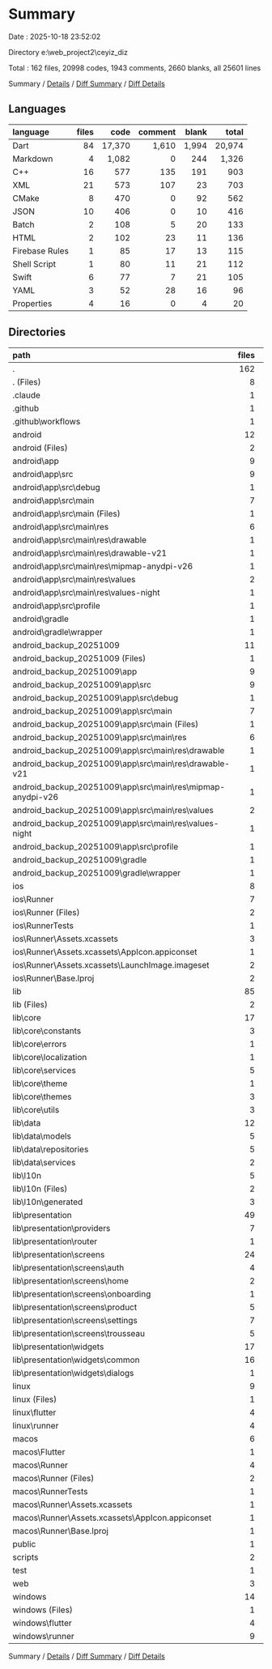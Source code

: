 # Summary

Date : 2025-10-18 23:52:02

Directory e:\\web_project2\\ceyiz_diz

Total : 162 files,  20998 codes, 1943 comments, 2660 blanks, all 25601 lines

Summary / [Details](details.md) / [Diff Summary](diff.md) / [Diff Details](diff-details.md)

## Languages
| language | files | code | comment | blank | total |
| :--- | ---: | ---: | ---: | ---: | ---: |
| Dart | 84 | 17,370 | 1,610 | 1,994 | 20,974 |
| Markdown | 4 | 1,082 | 0 | 244 | 1,326 |
| C++ | 16 | 577 | 135 | 191 | 903 |
| XML | 21 | 573 | 107 | 23 | 703 |
| CMake | 8 | 470 | 0 | 92 | 562 |
| JSON | 10 | 406 | 0 | 10 | 416 |
| Batch | 2 | 108 | 5 | 20 | 133 |
| HTML | 2 | 102 | 23 | 11 | 136 |
| Firebase Rules | 1 | 85 | 17 | 13 | 115 |
| Shell Script | 1 | 80 | 11 | 21 | 112 |
| Swift | 6 | 77 | 7 | 21 | 105 |
| YAML | 3 | 52 | 28 | 16 | 96 |
| Properties | 4 | 16 | 0 | 4 | 20 |

## Directories
| path | files | code | comment | blank | total |
| :--- | ---: | ---: | ---: | ---: | ---: |
| . | 162 | 20,998 | 1,943 | 2,660 | 25,601 |
| . (Files) | 8 | 1,332 | 45 | 264 | 1,641 |
| .claude | 1 | 18 | 0 | 1 | 19 |
| .github | 1 | 0 | 0 | 1 | 1 |
| .github\\workflows | 1 | 0 | 0 | 1 | 1 |
| android | 12 | 137 | 54 | 28 | 219 |
| android (Files) | 2 | 38 | 0 | 17 | 55 |
| android\\app | 9 | 94 | 54 | 10 | 158 |
| android\\app\\src | 9 | 94 | 54 | 10 | 158 |
| android\\app\\src\\debug | 1 | 3 | 4 | 1 | 8 |
| android\\app\\src\\main | 7 | 88 | 46 | 8 | 142 |
| android\\app\\src\\main (Files) | 1 | 53 | 14 | 1 | 68 |
| android\\app\\src\\main\\res | 6 | 35 | 32 | 7 | 74 |
| android\\app\\src\\main\\res\\drawable | 1 | 4 | 7 | 2 | 13 |
| android\\app\\src\\main\\res\\drawable-v21 | 1 | 4 | 7 | 2 | 13 |
| android\\app\\src\\main\\res\\mipmap-anydpi-v26 | 1 | 5 | 0 | 1 | 6 |
| android\\app\\src\\main\\res\\values | 2 | 13 | 9 | 1 | 23 |
| android\\app\\src\\main\\res\\values-night | 1 | 9 | 9 | 1 | 19 |
| android\\app\\src\\profile | 1 | 3 | 4 | 1 | 8 |
| android\\gradle | 1 | 5 | 0 | 1 | 6 |
| android\\gradle\\wrapper | 1 | 5 | 0 | 1 | 6 |
| android_backup_20251009 | 11 | 83 | 51 | 12 | 146 |
| android_backup_20251009 (Files) | 1 | 3 | 0 | 1 | 4 |
| android_backup_20251009\\app | 9 | 75 | 51 | 10 | 136 |
| android_backup_20251009\\app\\src | 9 | 75 | 51 | 10 | 136 |
| android_backup_20251009\\app\\src\\debug | 1 | 3 | 4 | 1 | 8 |
| android_backup_20251009\\app\\src\\main | 7 | 69 | 43 | 8 | 120 |
| android_backup_20251009\\app\\src\\main (Files) | 1 | 34 | 11 | 1 | 46 |
| android_backup_20251009\\app\\src\\main\\res | 6 | 35 | 32 | 7 | 74 |
| android_backup_20251009\\app\\src\\main\\res\\drawable | 1 | 4 | 7 | 2 | 13 |
| android_backup_20251009\\app\\src\\main\\res\\drawable-v21 | 1 | 4 | 7 | 2 | 13 |
| android_backup_20251009\\app\\src\\main\\res\\mipmap-anydpi-v26 | 1 | 5 | 0 | 1 | 6 |
| android_backup_20251009\\app\\src\\main\\res\\values | 2 | 13 | 9 | 1 | 23 |
| android_backup_20251009\\app\\src\\main\\res\\values-night | 1 | 9 | 9 | 1 | 19 |
| android_backup_20251009\\app\\src\\profile | 1 | 3 | 4 | 1 | 8 |
| android_backup_20251009\\gradle | 1 | 5 | 0 | 1 | 6 |
| android_backup_20251009\\gradle\\wrapper | 1 | 5 | 0 | 1 | 6 |
| ios | 8 | 229 | 4 | 13 | 246 |
| ios\\Runner | 7 | 222 | 2 | 9 | 233 |
| ios\\Runner (Files) | 2 | 13 | 0 | 3 | 16 |
| ios\\RunnerTests | 1 | 7 | 2 | 4 | 13 |
| ios\\Runner\\Assets.xcassets | 3 | 148 | 0 | 4 | 152 |
| ios\\Runner\\Assets.xcassets\\AppIcon.appiconset | 1 | 122 | 0 | 1 | 123 |
| ios\\Runner\\Assets.xcassets\\LaunchImage.imageset | 2 | 26 | 0 | 3 | 29 |
| ios\\Runner\\Base.lproj | 2 | 61 | 2 | 2 | 65 |
| lib | 85 | 17,356 | 1,604 | 1,993 | 20,953 |
| lib (Files) | 2 | 171 | 10 | 20 | 201 |
| lib\\core | 17 | 1,897 | 303 | 336 | 2,536 |
| lib\\core\\constants | 3 | 81 | 23 | 26 | 130 |
| lib\\core\\errors | 1 | 17 | 0 | 7 | 24 |
| lib\\core\\localization | 1 | 0 | 0 | 1 | 1 |
| lib\\core\\services | 5 | 649 | 85 | 128 | 862 |
| lib\\core\\theme | 1 | 158 | 105 | 74 | 337 |
| lib\\core\\themes | 3 | 867 | 68 | 73 | 1,008 |
| lib\\core\\utils | 3 | 125 | 22 | 27 | 174 |
| lib\\data | 12 | 1,075 | 59 | 133 | 1,267 |
| lib\\data\\models | 5 | 764 | 46 | 65 | 875 |
| lib\\data\\repositories | 5 | 267 | 7 | 54 | 328 |
| lib\\data\\services | 2 | 44 | 6 | 14 | 64 |
| lib\\l10n | 5 | 401 | 330 | 219 | 950 |
| lib\\l10n (Files) | 2 | 0 | 0 | 2 | 2 |
| lib\\l10n\\generated | 3 | 401 | 330 | 217 | 948 |
| lib\\presentation | 49 | 13,812 | 902 | 1,285 | 15,999 |
| lib\\presentation\\providers | 7 | 1,798 | 104 | 303 | 2,205 |
| lib\\presentation\\router | 1 | 261 | 7 | 10 | 278 |
| lib\\presentation\\screens | 24 | 9,166 | 611 | 752 | 10,529 |
| lib\\presentation\\screens\\auth | 4 | 1,192 | 113 | 138 | 1,443 |
| lib\\presentation\\screens\\home | 2 | 1,079 | 91 | 90 | 1,260 |
| lib\\presentation\\screens\\onboarding | 1 | 212 | 8 | 19 | 239 |
| lib\\presentation\\screens\\product | 5 | 2,684 | 189 | 192 | 3,065 |
| lib\\presentation\\screens\\settings | 7 | 2,388 | 79 | 173 | 2,640 |
| lib\\presentation\\screens\\trousseau | 5 | 1,611 | 131 | 140 | 1,882 |
| lib\\presentation\\widgets | 17 | 2,587 | 180 | 220 | 2,987 |
| lib\\presentation\\widgets\\common | 16 | 2,439 | 174 | 212 | 2,825 |
| lib\\presentation\\widgets\\dialogs | 1 | 148 | 6 | 8 | 162 |
| linux | 9 | 343 | 41 | 94 | 478 |
| linux (Files) | 1 | 104 | 0 | 25 | 129 |
| linux\\flutter | 4 | 115 | 9 | 27 | 151 |
| linux\\runner | 4 | 124 | 32 | 42 | 198 |
| macos | 6 | 469 | 5 | 17 | 491 |
| macos\\Flutter | 1 | 28 | 3 | 4 | 35 |
| macos\\Runner | 4 | 434 | 0 | 9 | 443 |
| macos\\Runner (Files) | 2 | 23 | 0 | 7 | 30 |
| macos\\RunnerTests | 1 | 7 | 2 | 4 | 13 |
| macos\\Runner\\Assets.xcassets | 1 | 68 | 0 | 1 | 69 |
| macos\\Runner\\Assets.xcassets\\AppIcon.appiconset | 1 | 68 | 0 | 1 | 69 |
| macos\\Runner\\Base.lproj | 1 | 343 | 0 | 1 | 344 |
| public | 1 | 79 | 6 | 5 | 90 |
| scripts | 2 | 141 | 16 | 33 | 190 |
| test | 1 | 14 | 6 | 3 | 23 |
| web | 3 | 94 | 17 | 8 | 119 |
| windows | 14 | 703 | 94 | 188 | 985 |
| windows (Files) | 1 | 89 | 0 | 20 | 109 |
| windows\\flutter | 4 | 152 | 9 | 29 | 190 |
| windows\\runner | 9 | 462 | 85 | 139 | 686 |

Summary / [Details](details.md) / [Diff Summary](diff.md) / [Diff Details](diff-details.md)